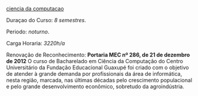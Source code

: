 [ciencia da computacao](https://www.unifeg.edu.br/webacademico/site/descricaocurso.jsp?Ciencia-da-Computacao&codigocurso=101)

Duraçao do Curso: _8 semestres_.

Periodo: _noturno_.

Carga Horaria: _3220h/a_

Renovação de Reconhecimento: **Portaria MEC nº 286, de 21 de dezembro de 2012** O curso de Bacharelado em Ciência da Computação do Centro Universitário da Fundação Educacional Guaxupé foi criado com o objetivo de atender à grande demanda por profissionais da área de informática, nesta região, marcada, nas últimas décadas pelo crescimento populacional e pelo grande desenvolvimento econômico, sobretudo da agroindústria. 
